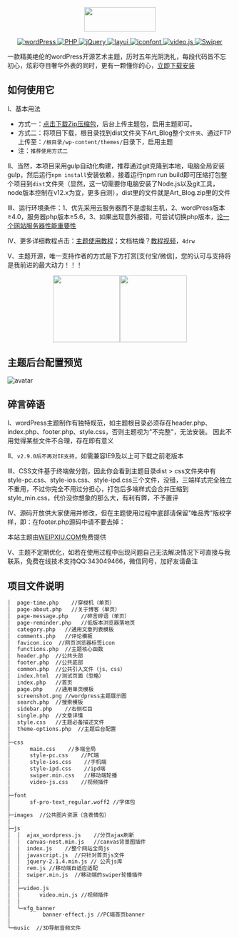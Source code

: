 <p align="center">
  <img width="160" height="55" src="https://www.weipxiu.com/wp-content/uploads/2019/06/weipxiu_logo_2.png">
</p>
<!-- 下列标签如何制作？https://shields.io/#/ -->
<p align="center">
  <a href="https://wordpress.org/">
    <img src="https://img.shields.io/badge/wordPress-5.2.3-brightgreen.svg" alt="wordPress">
  </a>
  <a href="https://www.php.net/">
    <img src="https://img.shields.io/badge/PHP-7.2.19-brightgreen.svg" alt="PHP">
  </a>
  <a href="https://jquery.com/">
    <img src="https://img.shields.io/badge/jQuery-2.1.4-brightgreen.svg" alt="jQuery">
  </a>
  <a href="http://layer.layui.com/">
    <img src="https://img.shields.io/badge/layer-3.1.1-brightgreen.svg" alt="layui">
  </a>
  <a href="https://www.iconfont.cn/">
    <img src="https://img.shields.io/badge/iocons-2.x-brightgreen.svg" alt="iconfont">
  </a>
  <a href="https://docs.videojs.com/docs/api/video.html">
    <img src="https://img.shields.io/badge/video-1.8.7-ff69b4" alt="video.js">
  </a>
  <a href="https://www.swiper.com.cn/">
    <img src="https://img.shields.io/badge/Swiper-3.4.2-blue" alt="Swiper">
  </a>
</p>

一款精美绝伦的wordPress开源艺术主题，历时五年光阴洗礼，每段代码皆不忘初心，炫彩夺目奢华外表的同时，更有一颗懂你的心，[立即下载安装](https://github.com/weipxiu/Art_Blog/tags)

## 如何使用它

I、基本用法
- 方式一：[点击下载Zip压缩包](https://github.com/weipxiu/Art_Blog/releases)，后台上传主题包，启用主题即可。
- 方式二：将项目下载，根目录找到dist文件夹下Art_Blog整个`文件夹`、通过FTP上传至：`/根目录/wp-content/themes/`目录下，启用主题
- 注：`推荐使用方式二`

II、当然，本项目采用gulp自动化构建，推荐通过git克隆到本地，电脑全局安装gulp，然后运行`npm install`安装依赖，接着运行npm run build即可压缩打包整个项目到`dist`文件夹（显然，这一切需要你电脑安装了Node.js以及git工具，node版本控制在v12.x为宜，更多自测），dist里的文件就是Art_Blog.zip里的文件

III、运行环境条件：1、优先采用云服务器而不是虚拟主机，2、wordPress版本≥4.0，服务器php版本≥5.6，3、如果出现意外报错，可尝试切换php版本，[论一个网站服务器性能重要性](https://www.weipxiu.com/3246.html)

IV、更多详细教程点击：[主题使用教程](https://www.weipxiu.com/3355.html)；文档枯燥？[教程视频](https://pan.baidu.com/s/1WdiCn__A6xQC3V9ddRSN6g)，`4drw`

V、主题开源，唯一支持作者的方式是下方打赏[支付宝/微信]，您的认可与支持将是我前进的最大动力！！！
<p align="center">
<img src="https://www.weipxiu.com/wp-content/uploads/2019/04/alipay.png" width="150"><img src="https://www.weipxiu.com/wp-content/uploads/2019/04/weixin.png" width="150">
</p>

## 主题后台配置预览
![avatar](https://www.weipxiu.com/wp-content/themes/Art_Blog/images/wp_theme_config.png)

## 碎言碎语

I、wordPress主题制作有独特规范，如主题根目录必须存在header.php、index.php、footer.php、style.css，否则主题视为"不完整"，无法安装。
因此不用觉得某些文件不合理，存在即有意义

II、```v2.9.0后不再对IE支持```，如需兼容IE9及以上可下载之前老版本

III、CSS文件基于终端做分割，因此你会看到主题目录dist > css文件夹中有style-pc.css、style-ios.css、style-ipd.css三个文件，没错，三端样式完全独立不重用，不过你完全不用过分担心，打包后多端样式会合并压缩到style_min.css，代价没你想象的那么大，有利有弊，不予置评

IV、源码开放供大家使用并修改，但在主题使用过程中底部请保留"唯品秀"版权字样，即：在footer.php源码中请不要去掉：<p>本站主题由<a href="https://www.weipxiu.com" class="highlight">WEIPXIU.COM</a>免费提供</p>

V、主题不定期优化，如若在使用过程中出现问题自己无法解决情况下可直接与我联系，免费在线技术支持QQ:343049466，微信同号，加好友请备注

## 项目文件说明
``` bash
│  page-time.php    //穿梭机（单页）
│  page-about.php   //关于博客（单页）
│  page-message.php    //碎言碎语（单页）
│  page-reminder.php   //低版本浏览器落地页
│  category.php   //通用文章列表模板
│  comments.php   //评论模板
│  favicon.ico  //网页浏览器标签icon
│  functions.php  //主题核心函数
│  header.php  //公共头部
│  footer.php  //公共底部
│  common.php  //公共引入文件（js、css）
│  index.html  //测试页面（忽略）
│  index.php   //首页
│  page.php    //通用单页模板
│  screenshot.png //wordpress主题展示图
│  search.php  //搜索模板
│  sidebar.php    //右侧栏目
│  single.php  //文章详情
│  style.css   //主题必备描述文件
│  theme-options.php  //主题后台配置
│
├─css
│      main.css    //多端全局
│      style-pc.css    //PC端
│      style-ios.css    //手机端
│      style-ipd.css    //ipd端
│      swiper.min.css   //移动端轮播
│      video-js.css    //视频插件
│
├─font
│      sf-pro-text_regular.woff2 //字体包
│
├─images  //公共图片资源（含表情包）
│
├─js
│  │  ajax_wordpress.js    //分页ajax刷新
│  │  canvas-nest.min.js   //canvas背景图插件
│  │  index.js    //整个网站全局js
│  │  javascript.js  //只针对首页js文件
│  │  jquery-2.1.4.min.js // 公共js库
│  │  rem.js //移动端自适应适配
│  │  swiper.min.js  //移动端的swiper轮播插件
│  │
│  ├─video.js
│  │      video.min.js //视频插件
│  │
│  └─xfg_banner
│          banner-effect.js //PC端首页banner
│
└─music  //3D导航音频文件
 ```


<!-- ## 哪些网站在使用(据百度受访问域名不完全统计，并非后门)

|  网站名称 | 网站地址 |
| :----: | :----: |
| [小菜菜博客](https://cikop.com/) | https://cikop.com
| [艾西网](https://www.ixxiw.com/) | https://www.ixxiw.com
| [枯痕博客](https://www.xiaole.biz/) | https://www.xiaole.biz
| [苏州特个人博客](http://www.sutee.cn) | http://www.sutee.cn
| [故城县历史](http://www.gaojibo.com/) | http://www.gaojibo.com
| [廿八星空](https://www.nbbk.top/) | https://www.nbbk.top
| [北漂程序员](https://blog.zoux.xin/) | https://blog.zoux.xin
| [小初博客](http://youerdianxian.com/) | http://youerdianxian.com
| [智慧博客网](https://www.llg.design) | www.llg.design
| [青幽](http://moxiaofei.com) | http://moxiaofei.com | -->
